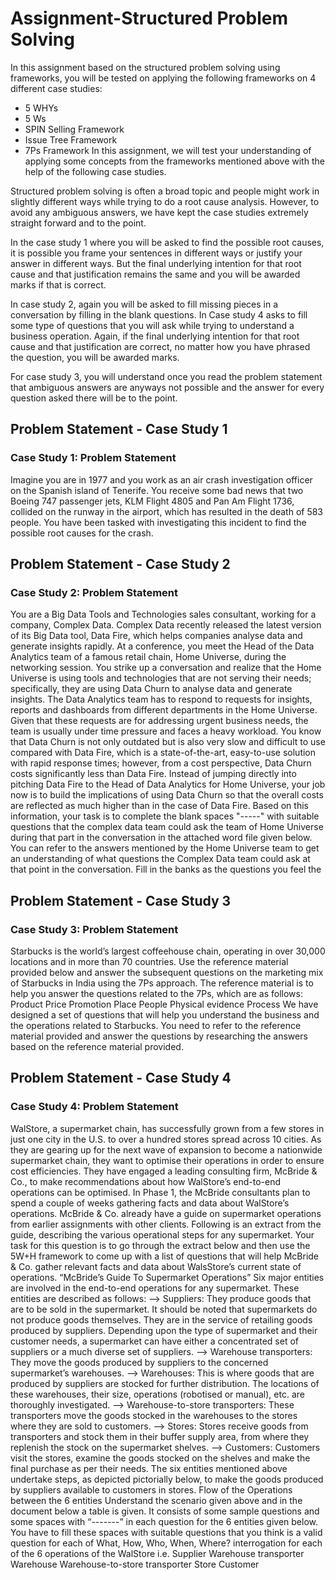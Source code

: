 # Assignment-Structured Problem Solving

In this assignment based on the structured problem solving using frameworks, you will be tested on applying the following frameworks on 4 different case studies:

* 5 WHYs
* 5 Ws
* SPIN Selling Framework
* Issue Tree Framework
* 7Ps Framework
In this assignment, we will test your understanding of applying some concepts from the frameworks mentioned above with the help of the following case studies. 

Structured problem solving is often a broad topic and people might work in slightly different ways while trying to do a root cause analysis. However, to avoid any ambiguous answers, we have kept the case studies extremely straight forward and to the point. 

In the case study 1 where you will be asked to find the possible root causes, it is possible you frame your sentences in different ways or justify your answer in different ways. But the final underlying intention for that root cause and that justification remains the same and you will be awarded marks if that is correct.

In case study 2, again you will be asked to fill missing pieces in a conversation by filling in the blank questions. 
In Case study 4 asks to fill some type of questions that you will ask while trying to understand a business operation. Again, if the final underlying intention for that root cause and that justification are correct, no matter how you have phrased the question, you will be awarded marks.

For case study 3, you will understand once you read the problem statement that ambiguous answers are anyways not possible and the answer for every question asked there will be to the point. 

## Problem Statement - Case Study 1
### Case Study 1: Problem Statement
Imagine you are in 1977 and you work as an air crash investigation officer on the Spanish island of Tenerife. You receive some bad news that two Boeing 747 passenger jets, KLM Flight 4805 and Pan Am Flight 1736, collided on the runway in the airport, which has resulted in the death of 583 people.
You have been tasked with investigating this incident to find the possible root causes for the crash. 

## Problem Statement - Case Study 2
### Case Study 2: Problem Statement
You are a Big Data Tools and Technologies sales consultant, working for a company, Complex Data. Complex Data recently released the latest version of its Big Data tool, Data Fire, which helps companies analyse data and generate insights rapidly.
At a conference, you meet the Head of the Data Analytics team of a famous retail chain, Home Universe, during the networking session. You strike up a conversation and realize that the Home Universe is using tools and technologies that are not serving their needs; specifically, they are using Data Churn to analyse data and generate insights. The Data Analytics team has to respond to requests for insights, reports and dashboards from different departments in the Home Universe. Given that these requests are for addressing urgent business needs, the team is usually under time pressure and faces a heavy workload.
You know that Data Churn is not only outdated but is also very slow and difficult to use compared with Data Fire, which is a state-of-the-art, easy-to-use solution with rapid response times; however, from a cost perspective, Data Churn costs significantly less than Data Fire.
Instead of jumping directly into pitching Data Fire to the Head of Data Analytics for Home Universe, your job now is to build the implications of using Data Churn so that the overall costs are reflected as much higher than in the case of Data Fire.
Based on this information, your task is to complete the blank spaces "-----" with suitable questions that the complex data team could ask the team of Home Universe during that part in the conversation in the attached word file given below. You can refer to the answers mentioned by the Home Universe team to get an understanding of what questions the Complex Data team could ask at that point in the conversation. Fill in the banks as the questions you feel the 

## Problem Statement - Case Study 3
### Case Study 3: Problem Statement
Starbucks is the world’s largest coffeehouse chain, operating in over 30,000 locations and in more than 70 countries. Use the reference material provided below and answer the subsequent questions on the marketing mix of Starbucks in India using the 7Ps approach.
The reference material is to help you answer the questions related to the 7Ps, which are as follows: 
Product
Price
Promotion
Place
People
Physical evidence
Process
We have designed a set of questions that will help you understand the business and the operations related to Starbucks. You need to refer to the reference material provided and answer the questions by researching the answers based on the reference material provided.

## Problem Statement - Case Study 4
### Case Study 4: Problem Statement
WalStore, a supermarket chain, has successfully grown from a few stores in just one city in the U.S. to over a hundred stores spread across 10 cities. As they are gearing up for the next wave of expansion to become a nationwide supermarket chain, they want to optimise their operations in order to ensure cost efficiencies. They have engaged a leading consulting firm, McBride & Co., to make recommendations about how WalStore’s end-to-end operations can be optimised.
In Phase 1, the McBride consultants plan to spend a couple of weeks gathering facts and data about WalStore’s operations. McBride & Co. already have a guide on supermarket operations from earlier assignments with other clients. Following is an extract from the guide, describing the various operational steps for any supermarket.
Your task for this question is to go through the extract below and then use the 5W+H framework to come up with a list of questions that will help McBride & Co. gather relevant facts and data about WalsStore’s current state of operations.
“McBride’s Guide To Supermarket Operations”
Six major entities are involved in the end-to-end operations for any supermarket. These entities are described as follows:
--> Suppliers: They produce goods that are to be sold in the supermarket. It should be noted that supermarkets do not produce goods themselves. They are in the service of retailing goods produced by suppliers. Depending upon the type of supermarket and their customer needs, a supermarket can have either a concentrated set of suppliers or a much diverse set of suppliers.
--> Warehouse transporters: They move the goods produced by suppliers to the concerned supermarket’s warehouses.
--> Warehouses: This is where goods that are produced by suppliers are stocked for further distribution. The locations of these warehouses, their size, operations (robotised or manual), etc. are thoroughly investigated.
--> Warehouse-to-store transporters: These transporters move the goods stocked in the warehouses to the stores where they are sold to customers.
--> Stores: Stores receive goods from transporters and stock them in their buffer supply area, from where they replenish the stock on the supermarket shelves.
--> Customers: Customers visit the stores, examine the goods stocked on the shelves and make the final purchase as per their needs.
The six entities mentioned above undertake steps, as depicted pictorially below, to make the goods produced by suppliers available to customers in stores.
Flow of the Operations between the 6 entities
Understand the scenario given above and in the document below a table is given. It consists of some sample questions and some spaces with “-------” in each question for the 6 entities given below. You have to fill these spaces with suitable questions that you think is a valid question for each of What, How, Who, When, Where? interrogation for each of the 6 operations of the WalStore i.e.
Supplier
Warehouse transporter
Warehouse
Warehouse-to-store transporter
Store
Customer
